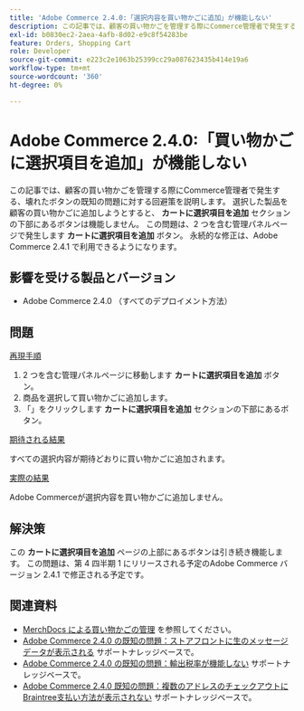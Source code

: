```yaml
---
title: 'Adobe Commerce 2.4.0:「選択内容を買い物かごに追加」が機能しない'
description: この記事では、顧客の買い物かごを管理する際にCommerce管理者で発生する、壊れたボタンの既知の問題に対する回避策を説明します。 選択した製品を顧客の買い物かごに追加しようとすると、セクションの下部にある**選択を自分の買い物かごに追加**ボタンが機能しません。 この問題は、2 つの**買い物かごに選択項目を追加**ボタンを含む管理パネルページで発生します。 永続的な修正は、Adobe Commerce 2.4.1 で利用できるようになります。
exl-id: b0830ec2-2aea-4afb-8d02-e9c8f54283be
feature: Orders, Shopping Cart
role: Developer
source-git-commit: e223c2e1063b25399cc29a087623435b414e19a6
workflow-type: tm+mt
source-wordcount: '360'
ht-degree: 0%

---
```


# Adobe Commerce 2.4.0:「買い物かごに選択項目を追加」が機能しない

この記事では、顧客の買い物かごを管理する際にCommerce管理者で発生する、壊れたボタンの既知の問題に対する回避策を説明します。 選択した製品を顧客の買い物かごに追加しようとすると、 **カートに選択項目を追加** セクションの下部にあるボタンは機能しません。 この問題は、2 つを含む管理パネルページで発生します **カートに選択項目を追加** ボタン。 永続的な修正は、Adobe Commerce 2.4.1 で利用できるようになります。

## 影響を受ける製品とバージョン

* Adobe Commerce 2.4.0 （すべてのデプロイメント方法）

## 問題

<u>再現手順</u>

1. 2 つを含む管理パネルページに移動します **カートに選択項目を追加** ボタン。
1. 商品を選択して買い物かごに追加します。
1. 「」をクリックします **カートに選択項目を追加** セクションの下部にあるボタン。

<u>期待される結果</u>

すべての選択内容が期待どおりに買い物かごに追加されます。

<u>実際の結果</u>

Adobe Commerceが選択内容を買い物かごに追加しません。

## 解決策

この **カートに選択項目を追加** ページの上部にあるボタンは引き続き機能します。 この問題は、第 4 四半期 1 にリリースされる予定のAdobe Commerce バージョン 2.4.1 で修正される予定です。

## 関連資料

* [MerchDocs による買い物かごの管理](https://docs.magento.com/user-guide/sales/shopping-assisted-cart-manage.html) を参照してください。
* [Adobe Commerce 2.4.0 の既知の問題：ストアフロントに生のメッセージデータが表示される](/help/troubleshooting/storefront/magento-2-4-0-issue-storefront-raw-message-data-display.md) サポートナレッジベースで。
* [Adobe Commerce 2.4.0 の既知の問題：輸出税率が機能しない](/help/troubleshooting/miscellaneous/magento-2-4-0-known-issue-export-tax-rates-does-not-work.md) サポートナレッジベースで。
* [Adobe Commerce 2.4.0 既知の問題：複数のアドレスのチェックアウトにBraintree支払い方法が表示されない](/help/troubleshooting/payments/magento-2-4-0-braintree-not-in-multiple-addresses-checkout.md) サポートナレッジベースで。
